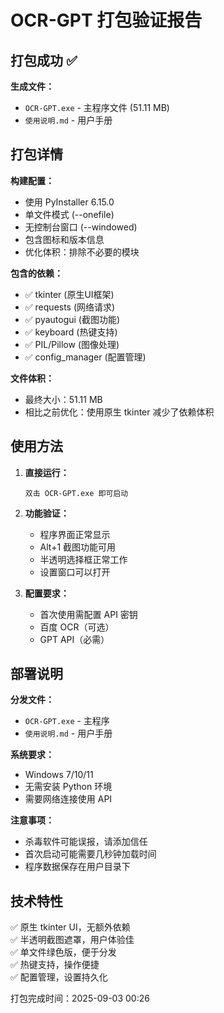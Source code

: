 # OCR-GPT 打包验证报告

## 打包成功 ✅

**生成文件：**
- `OCR-GPT.exe` - 主程序文件 (51.11 MB)
- `使用说明.md` - 用户手册

## 打包详情

**构建配置：**
- 使用 PyInstaller 6.15.0 
- 单文件模式 (--onefile)
- 无控制台窗口 (--windowed)
- 包含图标和版本信息
- 优化体积：排除不必要的模块

**包含的依赖：**
- ✅ tkinter (原生UI框架)
- ✅ requests (网络请求)
- ✅ pyautogui (截图功能) 
- ✅ keyboard (热键支持)
- ✅ PIL/Pillow (图像处理)
- ✅ config_manager (配置管理)

**文件体积：**
- 最终大小：51.11 MB
- 相比之前优化：使用原生 tkinter 减少了依赖体积

## 使用方法

1. **直接运行：**
   ```
   双击 OCR-GPT.exe 即可启动
   ```

2. **功能验证：**
   - 程序界面正常显示
   - Alt+1 截图功能可用
   - 半透明选择框正常工作
   - 设置窗口可以打开

3. **配置要求：**
   - 首次使用需配置 API 密钥
   - 百度 OCR（可选）
   - GPT API（必需）

## 部署说明

**分发文件：**
- `OCR-GPT.exe` - 主程序
- `使用说明.md` - 用户手册

**系统要求：**
- Windows 7/10/11
- 无需安装 Python 环境
- 需要网络连接使用 API

**注意事项：**
- 杀毒软件可能误报，请添加信任
- 首次启动可能需要几秒钟加载时间
- 程序数据保存在用户目录下

## 技术特性

✅ 原生 tkinter UI，无额外依赖  
✅ 半透明截图遮罩，用户体验佳  
✅ 单文件绿色版，便于分发  
✅ 热键支持，操作便捷  
✅ 配置管理，设置持久化  

打包完成时间：2025-09-03 00:26